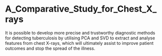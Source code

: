 # A_Comparative_Study_for_Chest_X_rays
 It is possible to develop more precise and trustworthy diagnostic methods for detecting tuberculosis by utilising PCA and SVD to extract and analyse features from chest X-rays, which will ultimately assist to improve patient outcomes and stop the spread of the illness. 
